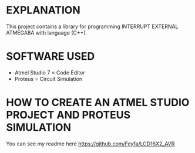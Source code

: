 # EXPLANATION
This project contains a library for programming INTERRUPT EXTERNAL ATMEGA8A with language (C++). 
# SOFTWARE USED
- Atmel Studio 7 = Code Editor
- Proteus = Circuit Simulation
# HOW TO CREATE AN ATMEL STUDIO PROJECT AND PROTEUS SIMULATION
You can see my readme here https://github.com/Feyfa/LCD16X2_AVR